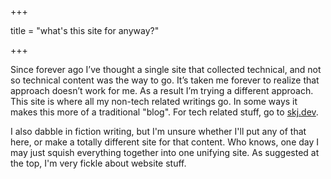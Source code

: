 +++

title = "what's this site for anyway?"

+++



Since forever ago I’ve thought a single site that collected technical, and not so technical content was the way to go. It’s taken me forever to realize that approach doesn’t work for me. As a result I’m trying a different approach. This site is where all my non-tech related writings go. In some ways it makes this more of a traditional "blog". For tech related stuff, go to [skj.dev](https://skj.dev). 


I also dabble in fiction writing, but I'm unsure whether I'll put any of that here, or make a totally different site for that content. Who knows, one day I may just squish everything together into one unifying site. As suggested at the top, I'm very fickle about website stuff. 